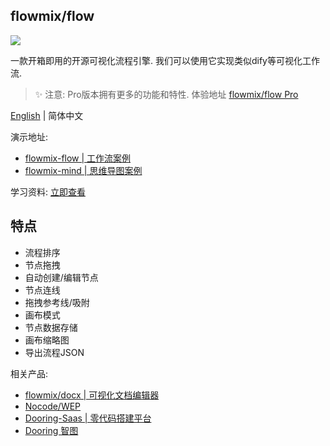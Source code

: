 ## flowmix/flow

![](https://cdn.dooring.cn/cp2.gif)

一款开箱即用的开源可视化流程引擎. 我们可以使用它实现类似dify等可视化工作流.

> ✨ 注意: Pro版本拥有更多的功能和特性. 体验地址 [flowmix/flow Pro](http://flowmix.turntip.cn/flow)

[English](./readme.md) | 简体中文

演示地址: 

- [flowmix-flow | 工作流案例](http://flowmix.turntip.cn/flow-v0)
- [flowmix-mind | 思维导图案例](http://flowmix.turntip.cn/flow-v1)

学习资料: [立即查看](http://flowmix.turntip.cn/flow/static/logo.ce1bcd6a.jpeg)

## 特点

- 流程排序
- 节点拖拽
- 自动创建/编辑节点
- 节点连线
- 拖拽参考线/吸附
- 画布模式
- 节点数据存储
- 画布缩略图
- 导出流程JSON

相关产品:

- [flowmix/docx |  可视化文档编辑器](http://flowmix.turntip.cn/docx)
- [Nocode/WEP](http://doc.dooring.vip)
- [Dooring-Saas | 零代码搭建平台](https://dooring.vip)
- [Dooring 智图](https://magic.dooring.vip)